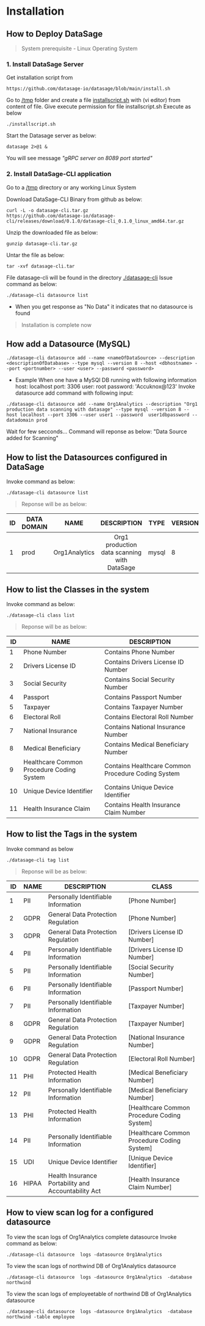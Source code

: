 # Installation
## How to Deploy DataSage
> System prerequisite - Linux Operating System

### 1. Install DataSage Server
Get installation script from
```
https://github.com/datasage-io/datasage/blob/main/install.sh
```
Go to <ins>/tmp</ins> folder and create a file <ins>installscript.sh</ins> with (vi editor) from content of file.
Give execute permission for file installscript.sh
Execute as below 
```
./installscript.sh
```
Start the Datasage server as below:
```
datasage 2>@1 &
```
You will see message *"gRPC server on 8089 port started"*

### 2. Install DataSage-CLI application
Go to a <ins>/tmp</ins> directory or any working Linux System

Download DataSage-CLI Binary from github as below:
```
curl -L -o datasage-cli.tar.gz 
https://github.com/datasage-io/datasage-cli/releases/download/0.1.0/datasage-cli_0.1.0_linux_amd64.tar.gz
```
Unzip the downloaded file as below:
```
gunzip datasage-cli.tar.gz
```
Untar the file as below:
```
tar -xvf datasage-cli.tar
```
File datasage-cli will be found in the directory 
<ins>./datasage-cli</ins>
Issue command as below:
```
./datasage-cli datasource list
```
- When you get response as "No Data" it indicates that no datasource is found
>Installation is complete now

## How add a Datasource (MySQL)

```
./datasage-cli datasource add --name <nameOfDataSource> --description <descriptionOfDatabase> --type mysql --version 8 --host <dbhostname> --port <portnumber> --user <user> --password <password> 
```
- Example
When one have a MySQl DB running with following information  
        host: localhost
        port: 3306
        user: root
        password: 'Accuknox@123'
Invoke datasource add command with following input:
```
./datasage-cli datasource add --name Org1Analytics --description "Org1 production data scanning with datasage" --type mysql --version 8 --host localhost --port 3306 --user user1 --password  user1dbpassword --datadomain prod 
```
Wait for few secconds... Command will reponse as below:
"Data Source added for Scanning"

## How to list the Datasources configured in DataSage
Invoke command as below:
```
./datasage-cli datasource list
```
> Reponse will be as below:

| ID | DATA DOMAIN |      NAME     |                 DESCRIPTION                 | TYPE  | VERSION |
|----|-------------|:-------------:|:-------------------------------------------:|-------|---------|
| 1  |     prod    | Org1Analytics | Org1 production data scanning with DataSage | mysql | 8       |
## How to list the Classes in the system

Invoke command as below:
```
./datasage-cli class list
```
> Reponse will be as below:

| ID | NAME                                      | DESCRIPTION                                        |
|----|-------------------------------------------|----------------------------------------------------|
| 1  | Phone Number                              | Contains Phone Number                              |
| 2  | Drivers License ID                        | Contains Drivers License ID Number                 |
| 3  | Social Security                           | Contains Social Security Number                    |
| 4  | Passport                                  | Contains Passport Number                           |
| 5  | Taxpayer                                  | Contains Taxpayer Number                           |
| 6  | Electoral Roll                            | Contains Electoral Roll Number                     |
| 7  | National Insurance                        | Contains National Insurance Number                 |
| 8  | Medical Beneficiary                       | Contains Medical Beneficiary Number                |
| 9  | Healthcare Common Procedure Coding System | Contains Healthcare Common Procedure Coding System |
| 10 | Unique Device Identifier                  | Contains Unique Device Identifier                  |
| 11 | Health Insurance Claim                    | Contains Health Insurance Claim Number             |           

## How to list the Tags in the system
Invoke command as below 
```
./datasage-cli tag list
```
> Reponse will be as below:

| ID | NAME  | DESCRIPTION                                         | CLASS                                       |
|----|-------|-----------------------------------------------------|---------------------------------------------|
| 1  | PII   |         Personally Identifiable Information         |                [Phone Number]               |
| 2  | GDPR  |          General Data Protection Regulation         |                [Phone Number]               |
| 3  | GDPR  |          General Data Protection Regulation         |         [Drivers License ID Number]         |
| 4  | PII   |         Personally Identifiable Information         |         [Drivers License ID Number]         |
| 5  | PII   |         Personally Identifiable Information         |           [Social Security Number]          |
| 6  | PII   |         Personally Identifiable Information         |              [Passport Number]              |
| 7  | PII   |         Personally Identifiable Information         |              [Taxpayer Number]              |
| 8  | GDPR  |          General Data Protection Regulation         |              [Taxpayer Number]              |
| 9  | GDPR  |          General Data Protection Regulation         |         [National Insurance Number]         |
| 10 | GDPR  |          General Data Protection Regulation         |           [Electoral Roll Number]           |
| 11 | PHI   |             Protected Health Information            |         [Medical Beneficiary Number]        |
| 12 | PII   |         Personally Identifiable Information         |         [Medical Beneficiary Number]        |
| 13 | PHI   |             Protected Health Information            | [Healthcare Common Procedure Coding System] |
| 14 | PII   |         Personally Identifiable Information         | [Healthcare Common Procedure Coding System] |
| 15 | UDI   |               Unique Device Identifier              |          [Unique Device Identifier]         |
| 16 | HIPAA | Health Insurance Portability and Accountability Act |       [Health Insurance Claim Number]       |

## How to view scan log for a configured datasource




To view the scan logs of Org1Analytics complete datasource
Invoke command as below: 
``` 
./datasage-cli datasource  logs -datasource Org1Analytics
```
To view the scan logs of northwind DB of Org1Analytics datasource
```
./datasage-cli datasource  logs -datasource Org1Analytics  -database northwind
```
To view the scan logs of employeetable of  northwind DB of Org1Analytics datasource
```
./datasage-cli datasource  logs -datasource Org1Analytics  -database northwind -table employee
```





















